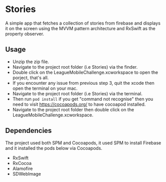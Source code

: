 
# Stories
A simple app that fetches a collection of stories from firebase and displays it on the screen using the MVVM pattern architecture and RxSwift as the property observer.



## Usage

- Unzip the zip file.
- Navigate to the project root folder (i.e Stories) via the finder.
- Double click on the LeagueMobileChallenge.xcworkspace to open the porject, that's all.
- If you encounter any issue from previous step 3, quit the xcode then open the terminal on your mac.
- Navigate to the project root folder (i.e Stories) via the terminal.
- Then run ``` pod install ``` if you get "command not recognise" then you need to visit https://cocoapods.org/ to have cocoapod installed.
- Navigate to the project root folder then double click on the LeagueMobileChallenge.xcworkspace.

## Dependencies
The project used both SPM and Cocoapods, it used SPM to install Firebase and it installed the pods below via Cocoapods.
- RxSwift
- RxCocoa
- Alamofire
- SDWebImage